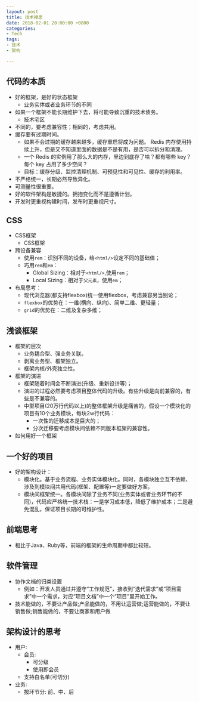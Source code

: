 ```yaml
---
layout: post
title: 技术禅思
date: 2018-02-01 20:00:00 +0800
categories:
- Tech
tags:
- 技术
- 架构

---
```


## 代码的本质

- 好的框架，是好的状态框架
	- 业务实体或者业务环节的不同
- 如果一个框架不能长期维护下去，将可能导致沉重的技术债务。
	- 技术宅区
- 不同的，要考虑兼容性；相同的，考虑共用。
- 缓存要有过期时间。
	- 如果不会过期的缓存越来越多，缓存重启将成为问题。 Redis 内存使用持续上升，但是又不知道里面的数据是不是有用，是否可以拆分和清理。
	- 一个 Redis 的实例用了那么大的内存，里边到底存了啥？都有哪些 key？每个 key 占用了多少空间？
	- 目标：缓存分级、监控清理机制、可预见性和可见性、缓存的利用率。
- 不严格统一，长期必然导致异化。
- 可测量性很重要。
- 好的软件架构是敏捷的。拥抱变化而不是遵循计划。
- 开发时更重视构建时间，发布时更重视尺寸。




## CSS

- CSS框架
	- CSS框架
- 跨设备兼容
	- 使用`rem`：识别不同的设备，给`<html/>`设定不同的基础值；
	- 巧用`rem`和`em`：
		- Global Sizing：相对于`<html/>`,使用`rem`；
		- Local Sizing：相对于`父元素`，使用`em`；
- 布局思考：
	- 现代浏览器(都支持flexbox)统一使用flexbox，考虑兼容另当别论；
	- `flexbox`的优势在：一维(横向、纵向)、简单二维、更轻量；
	- `grid`的优势在：二维及复杂多维；

	
	
## 浅谈框架

- 框架的层次
	- 业务耦合型、强业务关联。
	- 剥离业务型、框架独立。
	- 框架内核/外壳独立性。
- 框架的演进
	- 框架随着时间会不断演进(升级、重新设计等)；
	- 演进的过程必然要考虑项目整体代码的升级。有些升级是向前兼容的，有些是不兼容的。
	- 中型项目(20万行代码以上)的整体框架升级是痛苦的，假设一个模块化的项目有10个业务模块，每块2w行代码：
		- 一次性的迁移成本是巨大的；
		- 分次迁移要考虑模块间依赖不同版本框架的兼容性。
- 如何用好一个框架


## 一个好的项目

- 好的架构设计：
	- 模块化。基于业务流程、业务实体模块化。同时，各模块独立互不依赖、涉及到模块间共用代码(框架、配置等)一定要做好方案。
	- 模块间框架统一。各模块间除了业务不同(业务实体或者业务环节的不同)，代码应严格统一技术栈：一是学习成本低，降低了维护成本；二是避免混乱，保证项目长期的可维护性。


## 前端思考

- 相比于Java、Ruby等，前端的框架的生命周期中都比较短。

## 软件管理

- 协作文档的归类设置
	- 例如：开发人员通过并遵守“工作规范”，接收到“迭代需求”或“项目需求”中一个需求，对应“项目文档”中一个“项目”里开始工作。
- 技术能做的，不要让产品做;产品能做的，不用让运营做;运营能做的，不要让销售做;销售能做的，不要让商家和用户做

## 架构设计的思考

- 用户:
	- 会员:
		- 可分级
		- 使用即会员
	- 支持白名单(可切分)
- 业务:
	- 按环节分: 前、中、后
